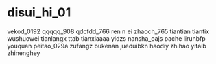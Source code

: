 # disui_hi_01
vekod_0192
qqqqq_908
qdcfdd_766
ren n ei
zhaoch_765
tiantian
tiantix
wushuowei
tianlangx
ttab
tianxiaaaa
yidzs
nansha_oajs
pache
lirunbfp
youquan
peitao_029a
zufangz
bukenan
jueduibkn
haodiy
zhihao
yitaib
zhinenghey
